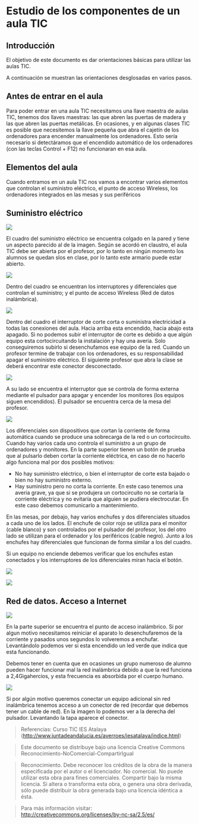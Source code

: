 # Estudio de los componentes de un aula TIC

## Introducción

El objetivo de este documento es dar orientaciones básicas para utilizar las aulas TIC.

A continuación se muestran las orientaciones desglosadas en varios pasos.

## Antes de entrar en el aula

Para poder entrar en una aula TIC necesitamos una llave maestra de aulas TIC, tenemos dos llaves maestras: las que abren las puertas de madera y las que abren las puertas metálicas. En ocasiones, y en algunas clases TIC es posible que necesitemos la llave pequeña que abra el cajetín de los ordenadores para encender manualmente los ordenadores. Esto sería necesario si detectáramos que el encendido automático de los ordenadores (con las teclas Control + F12) no funcionaran en esa aula.

## Elementos del aula

Cuando entramos en un aula TIC nos vamos a encontrar varios elementos que controlan el suministro eléctrico, el punto de acceso Wireless, los ordenadores integrados en las mesas y sus periféricos

## Suministro eléctrico

![](../img/fig1.jpg)

El cuadro del suministro eléctrico se encuentra colgado en la pared y tiene un aspecto parecido al de la imagen. Según se acordó en claustro, el aula TIC debe ser abierta por el profesor, por lo tanto en ningún momento los alumnos se quedan slos en clase, por lo tanto este armario puede estar abierto.

![](../img/fig2.jpg)

Dentro del cuadro se encuentran los interruptores y diferenciales que controlan el suministro; y el punto de acceso Wireless (Red de datos inalámbrica).

![](../img/fig3.jpg)

Dentro del cuadro el interruptor de corte corta o suministra electricidad a todas las conexiones del aula. Hacia arriba esta encendido, hacia abajo esta apagado. Si no podemos subir el interruptor de corte es debido a que algún equipo esta cortocircuitando la instalación y hay una averia. Solo conseguiremos subirlo si desenchufamos ese equipo de la red.
Cuando un profesor termine de trabajar con los ordenadores, es su responsabilidad apagar el suministro eléctrico. El siguiente profesor que abra la clase se deberá encontrar este conector desconectado.

![](../img/fig4.jpg)

A su lado se encuentra el interruptor que se controla de forma externa mediante el pulsador para apagar y encender los monitores (los equipos siguen encendidos). El pulsador se encuentra cerca de la mesa del profesor.

![](../img/fig5.jpg)

Los diferenciales son dispositivos que cortan la corriente de forma automática cuando se produce una sobrecarga de la red o un cortocircuito. Cuando hay varios cada uno controla el suministro a un grupo de ordenadores y monitores. En la parte superior tienen un botón de prueba que al pulsarlo deben cortar la corriente eléctrica, en caso de no hacerlo algo funciona mal por dos posibles motivos:

* No hay suministro eléctrico, o bien el interruptor de corte esta bajado o bien no hay suministro externo.
* Hay suministro pero no corta la corriente. En este caso tenemos una averia grave, ya que si se produjera un cortocircuito no se cortaría la corriente eléctrica y no evitaría que alguien se pudiera electrocutar. En este caso debemos comunicarlo a mantenimiento.

En las mesas, por debajo, hay varios enchufes y dos diferenciales situados a cada uno de los lados. El enchufe de color rojo se utiliza para el monitor (cable blanco) y son controlados por el pulsador del profesor, los del otro lado se utilizan para el ordenador y los periféricos (cable negro). Junto a los enchufes hay diferenciales que funcionan de forma similar a los del cuadro.

Si un equipo no enciende debemos verificar que los enchufes estan conectados y los interruptores de los diferenciales miran hacia el botón.

![](../img/fig7.jpg)

![](../img/fig8.jpg)


## Red de datos. Acceso a Internet

![](../img/fig6.jpg)

En la parte superior se encuentra el punto de acceso inalámbrico. Si por algun motivo necesitamos reiniciar el aparato lo desenchufaremos de la corriente y pasados unos segundos lo volveremos a enchufar. Levantándolo podemos ver si esta encendido un led verde que indica que esta funcionando.

Debemos tener en cuenta que en ocasiones un grupo numeroso de alumno pueden hacer funcionar mal la red inalámbrica debido a que la red funciona a 2,4Gigahercios, y esta frecuencia es absorbida por el cuerpo humano.


![](../img/fig4.jpg)

Si por algún motivo queremos conectar un equipo adicional sin red inalámbrica tenemos acceso a un conector de red (recordar que debemos tener un cable de red). En la imagen lo podemos ver a la derecha del pulsador. Levantando la tapa aparece el conector.


> Referencias:
> Curso TIC IES Atalaya (http://www.juntadeandalucia.es/averroes/iesatalaya/indice.html)

> Este documento se distribuye bajo una licencia Creative Commons Reconocimiento-NoComercial-CompartirIgual

> Reconocimiento. Debe reconocer los créditos de la obra de la manera especificada por el autor o el licenciador.
> No comercial. No puede utilizar esta obra para fines comerciales.
> Compartir bajo la misma licencia. Si altera o transforma esta obra, o genera una obra derivada, sólo puede distribuir la obra generada bajo una licencia idéntica a ésta.


> Para más información visitar: http://creativecommons.org/licenses/by-nc-sa/2.5/es/